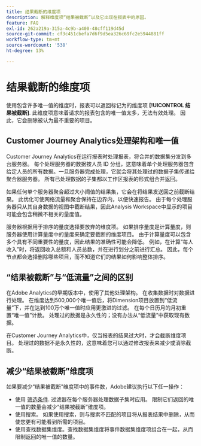 ```yaml
---
title: 结果截断的维度项
description: 解释维度项“结果被截断”以及它出现在报表中的原因。
feature: FAQ
exl-id: 262a219a-315a-4c9b-a400-48cff119d45d
source-git-commit: cf3c451cbefa7d6f9d5ea326c69fc2e5944881ff
workflow-type: tm+mt
source-wordcount: '538'
ht-degree: 13%

---
```


# 结果截断的维度项

使用包含许多唯一值的维度时，报表可以返回标记为的维度项 **[!UICONTROL 结果被截断]**. 此维度项意味着请求的报表包含的唯一值太多，无法有效处理。 因此，它会删除被认为最不重要的项目。

## Customer Journey Analytics处理架构和唯一值

Customer Journey Analytics在运行报表时处理报表，将合并的数据集分发到多台服务器。 每个处理服务器的数据按人员 ID 分组，这意味着单个处理服务器包含给定人员的所有数据。一旦服务器完成处理，它就会将其处理过的数据子集传递给聚合器服务器。 所有已处理数据的子集都以工作区报表的形式组合并返回。

如果任何单个服务器聚合超过大小阈值的结果集，它会在将结果发送回之前截断结果。 此优化可使网络流量和聚合保持在边界内，以便快速报告。 由于每个处理服务器只从其自身数据的视图中截断结果，因此Analysis Workspace中显示的项目可能会包含稍微不相关的量度值。

服务器根据用于排序的量度选择要放弃的维度项。 如果排序量度是计算量度，则服务器使用计算量度中的量度来确定要截断的维度项目。 由于计算量度可以包含多个具有不同重要性的量度，因此结果的准确性可能会降低。 例如，在计算“每人收入”时，将返回收入总额和人员总数，并在进行划分之前进行汇总。 因此，每个节点都会选择删除哪些项目，而不知道它们的结果如何影响整体排序。

## “结果被截断”与“低流量”之间的区别

在Adobe Analytics的早期版本中，使用了其他处理架构。 在收集数据时对数据进行处理。 在维度达到500,000个唯一值后，将Dimension项目放置到“低流量”下，并在达到100万个唯一值时应用更激进的过滤。 在每个日历月的月初重置“唯一值”计数。 处理过的数据是永久性的；没有办法从“低流量”中获取现有数据。

在Customer Journey Analytics中，仅当报表的结果过大时，才会截断维度项目。 处理过的数据不是永久性的，这意味着您可以通过修改报表来减少或消除截断。

## 减少“结果被截断”维度项

如果要减少“结果被截断”维度项中的事件数，Adobe建议执行以下任一操作：

* 使用 [筛选条件](/help/components/filters/create-filters.md). 过滤器在每个服务器处理数据子集时应用。 限制它们返回的唯一值的数量会减少“结果被截断”维度项。
* 使用搜索。 如果使用搜索，则与搜索不匹配的项目将从报表结果中删除，从而使您更有可能看到所需的项目。
* 使用查找数据集维度。查找数据集维度将事件数据集维度项组合在一起，从而限制返回的唯一值的数量。
